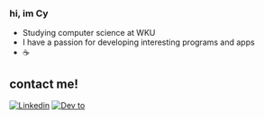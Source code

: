 ### hi, im Cy

- Studying computer science at WKU
- I have a passion for developing interesting programs and apps
- ☕️

## contact me!

<!--Social Channel-->
<a href="https://www.linkedin.com/in/cy-dixon/"><img src="https://img.shields.io/twitter/url?url=https%3A%2F%2Fwww.linkedin.com%2Fin%2Fcy-dixon%2F&logo=linkedin&label=Linkedin" alt="Linkedin"></a>
<a href="https://twitter.com/cy_dixon"><img src="https://img.shields.io/twitter/url?url=https%3A%2F%2Ftwitter.com%2Fcy_dixon&logo=twitter&label=Twitter" alt="Dev to"></a>

